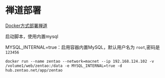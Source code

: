 # 禅道部署

[Docker方式部署禅道](https://www.zentao.net/book/zentaopmshelp/405.html)


启动脚本，使用内置mysql

MYSQL_INTERNAL=true：启用容器内置MySQL，默认用户名为 `root`,密码是 `123456`

`docker run --name zentao --network=macnet --ip 192.168.124.102 -v /volume1/web/zentao:/data -e MYSQL_INTERNAL=true -d hub.zentao.net/app/zentao`
